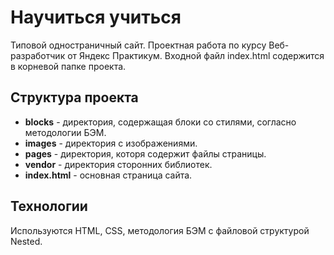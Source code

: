 # Научиться учиться
Типовой одностраничный сайт. Проектная работа по курсу Веб-разработчик от Яндекс Практикум. Входной файл index.html содержится в корневой папке проекта.
## Структура проекта
+ **blocks** - директория, содержащая блоки со стилями, согласно методологии БЭМ.
+ **images** - директория с изображениями.
+ **pages** - директория, которя содержит файлы страницы.
+ **vendor** - директория сторонних библиотек.
+ **index.html** - основная страница сайта.
## Технологии
Используются HTML, CSS, методология БЭМ с файловой структурой Nested.
